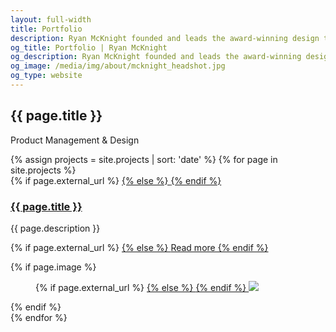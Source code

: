 ```yaml
---
layout: full-width
title: Portfolio
description: Ryan McKnight founded and leads the award-winning design team at Industry Dive, a rapidly growing business news company in Washington, DC.
og_title: Portfolio | Ryan McKnight
og_description: Ryan McKnight founded and leads the award-winning design team at Industry Dive, a rapidly growing business news company in Washington, DC.
og_image: /media/img/about/mcknight_headshot.jpg
og_type: website
---
```

<section class="grid">
	<div class="full-width">
		<h1>{{ page.title }}</h1>
		<!--<p>The most important part of my job as a manager and team leader is shepherding the best ideas of my employees to fruition. I also work hard to align the personal interests and skills of my team members with core needs of the business to push the needle forward.</p>
		<p>For a closer look at my growth as a manager, read <a href="{{ site.baseurl }}{% link _posts/blog/2017-03-05-management.md %}">this post</a>.</p>-->
		<p>Product Management &amp; Design</p>
	</div>
</section>
<section class="stripe-section">
	<section class="grid-wrapper">
		{% assign projects = site.projects | sort: 'date' %}
		{% for page in site.projects %}
		<article>
			<figcaption>
				{% if page.external_url %}
				<a href="{{ page.external_url }}">
				{% else %}
				<a href="{{ page.url }}">
				{% endif %}
				<h3>
					{{ page.title }}
				</h3>
				</a>
				<p class="description">{{ page.description }}</p>
				<p>
				{% if page.external_url %}
				<a href="{{ page.external_url }}">
				{% else %}
				<a href="{{ page.url }}">
				Read more
				{% endif %}
				</a>
				</p>
			</figcaption>
			{% if page.image %}
			<figure>
				{% if page.external_url %}
				<a href="{{ page.external_url }}">
				{% else %}
				<a href="{{ page.url }}">
				{% endif %}
				<img src="{{ page.image }}" />
				</a>
			</figure>
			{% endif %}
		</article>
		{% endfor %}
	</section>
</section>
<!--
	<h2>Corporate branding</h2> 

	<h2>Editorial design/h2> 
	
	<h2>Company leadership</h2> 
	
			
	<div class="medium-frame tweet-feed">
		<figure>
			<blockquote class="twitter-tweet" data-lang="en"><p lang="en" dir="ltr">Our <a href="https://twitter.com/divedesigners?ref_src=twsrc%5Etfw">@divedesigners</a> are in the planning phase of a CMS redesign. Very cool to watch the process! 💻💡 <a href="https://t.co/rfC6nIxvuo">pic.twitter.com/rfC6nIxvuo</a></p>&mdash; Industry Dive (@industrydive) <a href="https://twitter.com/industrydive/status/900445325219037185?ref_src=twsrc%5Etfw">August 23, 2017</a></blockquote>
		</figure>
		<figure>
			<blockquote class="twitter-tweet" data-lang="en"><p lang="en" dir="ltr">&quot;Auditing our CMS and creating user flow diagrams&quot; by <a href="https://twitter.com/nforman44?ref_src=twsrc%5Etfw">@nforman44</a> <a href="https://t.co/xo6ZVM60xv">https://t.co/xo6ZVM60xv</a> <a href="https://twitter.com/hashtag/design?src=hash&amp;ref_src=twsrc%5Etfw">#design</a> <a href="https://twitter.com/hashtag/ux?src=hash&amp;ref_src=twsrc%5Etfw">#ux</a></p>&mdash; Dive Design Team (@divedesigners) <a href="https://twitter.com/divedesigners/status/966064824793878531?ref_src=twsrc%5Etfw">February 20, 2018</a></blockquote>
		</figure>
		<figure>
			<blockquote class="twitter-tweet" data-lang="en"><p lang="en" dir="ltr">Our email newsletters are now 33% smaller in file size and optimized for more clients thanks to <a href="https://twitter.com/nforman44?ref_src=twsrc%5Etfw">@nforman44</a>. How did she accomplish this? Find out in this post: <a href="https://t.co/Cd96U2Ghbl">https://t.co/Cd96U2Ghbl</a> <a href="https://twitter.com/hashtag/design?src=hash&amp;ref_src=twsrc%5Etfw">#design</a> <a href="https://twitter.com/hashtag/tech?src=hash&amp;ref_src=twsrc%5Etfw">#tech</a></p>&mdash; Dive Design Team (@divedesigners) <a href="https://twitter.com/divedesigners/status/976204524024160259?ref_src=twsrc%5Etfw">March 20, 2018</a></blockquote>
		</figure>
		<figure>
			<blockquote class="twitter-tweet" data-lang="en"><p lang="en" dir="ltr">&quot;Creating downloadable PDFs using the .print window&quot; by <a href="https://twitter.com/nancopeland?ref_src=twsrc%5Etfw">@nancopeland</a> <a href="https://t.co/69lUWTWmK9">https://t.co/69lUWTWmK9</a> <a href="https://twitter.com/hashtag/frontend?src=hash&amp;ref_src=twsrc%5Etfw">#frontend</a> <a href="https://twitter.com/hashtag/design?src=hash&amp;ref_src=twsrc%5Etfw">#design</a></p>&mdash; Dive Design Team (@divedesigners) <a href="https://twitter.com/divedesigners/status/971047466866012160?ref_src=twsrc%5Etfw">March 6, 2018</a></blockquote>
		</figure>
		<figure>
			<blockquote class="twitter-tweet" data-lang="en"><p lang="en" dir="ltr">A little <a href="https://twitter.com/hashtag/FlashbackFriday?src=hash&amp;ref_src=twsrc%5Etfw">#FlashbackFriday</a>: Evolution of our sites over the past 3 years. Our redesign is 🔥 thanks to <a href="https://twitter.com/rtmup?ref_src=twsrc%5Etfw">@rtmup</a> &amp; our design team! <a href="https://t.co/GOZjZj9zmD">pic.twitter.com/GOZjZj9zmD</a></p>&mdash; Industry Dive (@industrydive) <a href="https://twitter.com/industrydive/status/786939466875342849?ref_src=twsrc%5Etfw">October 14, 2016</a></blockquote>
		</figure>
	</div>

	<h2>Corporate Branding</h2>
	<div class="medium-frame tweet-feed">
		<figure>
			<blockquote class="twitter-tweet" data-lang="en"><p lang="en" dir="ltr">An openness to bottom-up ideas is one of our company&#39;s greatest strengths. The year-long process to redesign our logo was sparked by a proposal from a handful of employees, not management or the founders. <a href="https://t.co/JpEF7beVP7">https://t.co/JpEF7beVP7</a></p>&mdash; Dive Design Team (@divedesigners) <a href="https://twitter.com/divedesigners/status/973914961717194752?ref_src=twsrc%5Etfw">March 14, 2018</a></blockquote>
		</figure>
		<figure>
			<blockquote class="twitter-tweet" data-lang="en"><p lang="en" dir="ltr">Check out this behind-the-scenes post on our logo redesign by <a href="https://twitter.com/KDesigning?ref_src=twsrc%5Etfw">@KDesigning</a> and <a href="https://twitter.com/elizam0075?ref_src=twsrc%5Etfw">@elizam0075</a> <a href="https://t.co/45wFl2aRlR">https://t.co/45wFl2aRlR</a> <a href="https://twitter.com/hashtag/design?src=hash&amp;ref_src=twsrc%5Etfw">#design</a></p>&mdash; Dive Design Team (@divedesigners) <a href="https://twitter.com/divedesigners/status/994670275714342912?ref_src=twsrc%5Etfw">May 10, 2018</a></blockquote>
		</figure>
	</div>

	<h2>Editorial design</h2>
	<div class="medium-frame tweet-feed">
		<figure>
			<blockquote class="twitter-tweet" data-lang="en"><p lang="en" dir="ltr">Shout out to <a href="https://twitter.com/Jordan_EBranch?ref_src=twsrc%5Etfw">@Jordan_EBranch</a> for designing this piece on women in the power sector. Also to <a href="https://twitter.com/elizam0075?ref_src=twsrc%5Etfw">@elizam0075</a> for the really fun illustrations! <a href="https://twitter.com/divedesigners?ref_src=twsrc%5Etfw">@divedesigners</a> <a href="https://t.co/AMWJX8TEST">https://t.co/AMWJX8TEST</a></p>&mdash; Natalie Forman (@nforman44) <a href="https://twitter.com/nforman44/status/985959023290798081?ref_src=twsrc%5Etfw">April 16, 2018</a></blockquote>
		</figure>
		<figure>
			<blockquote class="twitter-tweet" data-lang="en"><p lang="en" dir="ltr">Check out these new editorial illustrations by our highly talented graphic design intern and recent <a href="https://twitter.com/risd?ref_src=twsrc%5Etfw">@risd</a> grad, Yujin Kim. <a href="https://t.co/6r82D4jyZu">pic.twitter.com/6r82D4jyZu</a></p>&mdash; Dive Design Team (@divedesigners) <a href="https://twitter.com/divedesigners/status/1012697550233587713?ref_src=twsrc%5Etfw">June 29, 2018</a></blockquote>
		</figure>
		<figure>
			<blockquote class="twitter-tweet" data-lang="en"><p lang="en" dir="ltr">What is involved in leading a major editorial design project? Read about <a href="https://twitter.com/Jordan_EBranch?ref_src=twsrc%5Etfw">@Jordan_EBranch</a>&#39;s experience with the 2017 Dive Awards: <a href="https://t.co/KYq0tH4Sd9">https://t.co/KYq0tH4Sd9</a> <a href="https://twitter.com/hashtag/design?src=hash&amp;ref_src=twsrc%5Etfw">#design</a> <a href="https://twitter.com/hashtag/journalism?src=hash&amp;ref_src=twsrc%5Etfw">#journalism</a></p>&mdash; Dive Design Team (@divedesigners) <a href="https://twitter.com/divedesigners/status/976208311451291650?ref_src=twsrc%5Etfw">March 20, 2018</a></blockquote>
		</figure>
		<figure>
			<blockquote class="twitter-tweet" data-lang="en"><p lang="en" dir="ltr">&quot;What Chinese import policies mean for all 50 states&quot; New visual feature story designed by <a href="https://twitter.com/Jordan_EBranch?ref_src=twsrc%5Etfw">@Jordan_EBranch</a> <a href="https://twitter.com/divedesigners?ref_src=twsrc%5Etfw">@divedesigners</a> <a href="https://t.co/EKg142QB4K">https://t.co/EKg142QB4K</a></p>&mdash; Dive Design Team (@divedesigners) <a href="https://twitter.com/divedesigners/status/930913945111711744?ref_src=twsrc%5Etfw">November 15, 2017</a></blockquote>
		</figure>
		<figure>
			<blockquote class="twitter-tweet" data-lang="en"><p lang="en" dir="ltr">Our most recent interactive graphics project – &quot;The shifting state of federal CIOs&quot;<a href="https://t.co/CtMJTFhmOF">https://t.co/CtMJTFhmOF</a></p>&mdash; Dive Design Team (@divedesigners) <a href="https://twitter.com/divedesigners/status/926158878097772550?ref_src=twsrc%5Etfw">November 2, 2017</a></blockquote>
		</figure>
		<figure>
			<blockquote class="twitter-tweet" data-lang="en"><p lang="en" dir="ltr">Amazing work by <a href="https://twitter.com/RetailDive?ref_src=twsrc%5Etfw">@RetailDive</a> and <a href="https://twitter.com/divedesigners?ref_src=twsrc%5Etfw">@divedesigners</a> producing exclusive in-depth interview w/ fascinating character <a href="https://t.co/n3M9d9Ketg">https://t.co/n3M9d9Ketg</a></p>&mdash; Industry Dive (@industrydive) <a href="https://twitter.com/industrydive/status/879373680459091968?ref_src=twsrc%5Etfw">June 26, 2017</a></blockquote>
		</figure>
		<figure>
			<blockquote class="twitter-tweet" data-lang="en"><p lang="en" dir="ltr">Creative Director <a href="https://twitter.com/rtmup?ref_src=twsrc%5Etfw">@rtmup</a> teaching us the Rule of Thirds at our Intro to iPhone Photography brown bag lunch. 📱📸👀 <a href="https://t.co/ievQA4YuX3">pic.twitter.com/ievQA4YuX3</a></p>&mdash; Industry Dive (@industrydive) <a href="https://twitter.com/industrydive/status/840249993659351040?ref_src=twsrc%5Etfw">March 10, 2017</a></blockquote>
		</figure>
	</div>

	<h2>Brand Studio Design</h2>
	<div class="medium-frame tweet-feed">
		<figure>
			<blockquote class="twitter-tweet" data-lang="en"><p lang="en" dir="ltr">5 awards for <a href="https://twitter.com/industrydive?ref_src=twsrc%5Etfw">@industrydive</a>. 2017 American Graphic Design Awards <a href="https://twitter.com/hashtag/gdusa?src=hash&amp;ref_src=twsrc%5Etfw">#gdusa</a> <a href="https://t.co/ePeAv9NAlI">pic.twitter.com/ePeAv9NAlI</a></p>&mdash; Dive Design Team (@divedesigners) <a href="https://twitter.com/divedesigners/status/921487568860073984?ref_src=twsrc%5Etfw">October 20, 2017</a></blockquote>
		</figure>
	</div>
		
	<h2>Company Leadership</h2>
	<div class="medium-frame tweet-feed">
		<figure>
			<blockquote class="twitter-tweet" data-lang="en"><p lang="en" dir="ltr">Proud to be named #5 on <a href="https://twitter.com/washingtonpost?ref_src=twsrc%5Etfw">@washingtonpost</a>&#39;s <a href="https://twitter.com/hashtag/TopWorkplacesDC?src=hash&amp;ref_src=twsrc%5Etfw">#TopWorkplacesDC</a> 🏆and the youngest company across all categories! <a href="https://t.co/Itlc0ECe9D">https://t.co/Itlc0ECe9D</a> <a href="https://t.co/8JtCwbgevN">pic.twitter.com/8JtCwbgevN</a></p>&mdash; Industry Dive (@industrydive) <a href="https://twitter.com/industrydive/status/875730868513513472?ref_src=twsrc%5Etfw">June 16, 2017</a></blockquote>
		</figure>
	</div>
</section>	

	<script async src="https://platform.twitter.com/widgets.js" charset="utf-8"></script>
	-->
